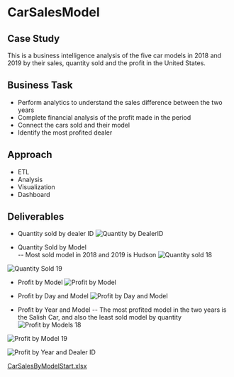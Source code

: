 # CarSalesModel
## Case Study 
This is a business intelligence analysis of the five car models in 2018 and 2019 by their sales, quantity sold and the profit in the United States. 
## Business Task 
- Perform analytics to understand the sales difference between the two years
- Complete financial analysis of the profit made in the period
- Connect the cars sold and their model 
- Identify the most profited dealer 

## Approach 
- ETL 
- Analysis 
- Visualization 
- Dashboard 

## Deliverables 
- Quantity sold by dealer ID 
![Quantity by DealerID](https://user-images.githubusercontent.com/97398702/204084258-2e8c17f0-f6e7-4d8e-a008-ae1f51114c8e.png)

- Quantity Sold by Model  
-- Most sold model in 2018 and 2019 is Hudson 
![Quantity sold 18](https://user-images.githubusercontent.com/97398702/204084312-7e9c4b81-30af-4772-9e64-a67d9e6d6ba9.png)

![Quantity Sold 19](https://user-images.githubusercontent.com/97398702/204084317-6218777c-1853-44a4-9c94-60cd84086008.png)

- Profit by Model 
![Profit by Model ](https://user-images.githubusercontent.com/97398702/204084327-aeadda4b-2d12-4739-ac3c-626737e58550.png)

- Profit by Day and Model 
![Profit by Day and Model](https://user-images.githubusercontent.com/97398702/204084360-dc7532b5-38cb-436a-a196-53f6b6e1dbbf.png)

- Profit by Year and Model 
-- The most profited model in the two years is the Salish Car, and also the least sold model by quantity
![Profit by Models 18](https://user-images.githubusercontent.com/97398702/204084863-3346a975-7342-45c7-a26b-d46ea4aebfb4.png)

![Profit by Model 19](https://user-images.githubusercontent.com/97398702/204084871-ef3d4175-3816-4505-b100-9d061252f2f1.png)



![Profit by Year and Dealer ID](https://user-images.githubusercontent.com/97398702/204084365-0bd6df75-c3bf-4f55-af18-6801cacfa3db.png)

[CarSalesByModelStart.xlsx](https://github.com/AbdulAfeez001/CarSalesModel/files/10096063/CarSalesByModelStart.xlsx)



